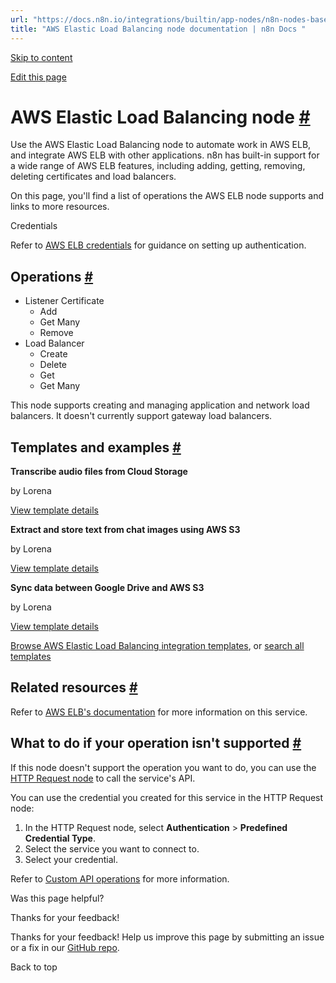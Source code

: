 ```yaml
---
url: "https://docs.n8n.io/integrations/builtin/app-nodes/n8n-nodes-base.awselb/"
title: "AWS Elastic Load Balancing node documentation | n8n Docs "
---
```


[Skip to content](https://docs.n8n.io/integrations/builtin/app-nodes/n8n-nodes-base.awselb/#aws-elastic-load-balancing-node)

[Edit this page](https://github.com/n8n-io/n8n-docs/edit/main/docs/integrations/builtin/app-nodes/n8n-nodes-base.awselb.md "Edit this page")

# AWS Elastic Load Balancing node [\#](https://docs.n8n.io/integrations/builtin/app-nodes/n8n-nodes-base.awselb/\#aws-elastic-load-balancing-node "Permanent link")

Use the AWS Elastic Load Balancing node to automate work in AWS ELB, and integrate AWS ELB with other applications. n8n has built-in support for a wide range of AWS ELB features, including adding, getting, removing, deleting certificates and load balancers.

On this page, you'll find a list of operations the AWS ELB node supports and links to more resources.

Credentials

Refer to [AWS ELB credentials](https://docs.n8n.io/integrations/builtin/credentials/aws/) for guidance on setting up authentication.

## Operations [\#](https://docs.n8n.io/integrations/builtin/app-nodes/n8n-nodes-base.awselb/\#operations "Permanent link")

- Listener Certificate
  - Add
  - Get Many
  - Remove
- Load Balancer
  - Create
  - Delete
  - Get
  - Get Many

This node supports creating and managing application and network load balancers. It doesn't currently support gateway load balancers.

## Templates and examples [\#](https://docs.n8n.io/integrations/builtin/app-nodes/n8n-nodes-base.awselb/\#templates-and-examples "Permanent link")

**Transcribe audio files from Cloud Storage**

by Lorena

[View template details](https://n8n.io/workflows/1394-transcribe-audio-files-from-cloud-storage/)

**Extract and store text from chat images using AWS S3**

by Lorena

[View template details](https://n8n.io/workflows/1393-extract-and-store-text-from-chat-images-using-aws-s3/)

**Sync data between Google Drive and AWS S3**

by Lorena

[View template details](https://n8n.io/workflows/1396-sync-data-between-google-drive-and-aws-s3/)

[Browse AWS Elastic Load Balancing integration templates](https://n8n.io/integrations/aws-elb/), or [search all templates](https://n8n.io/workflows/)

## Related resources [\#](https://docs.n8n.io/integrations/builtin/app-nodes/n8n-nodes-base.awselb/\#related-resources "Permanent link")

Refer to [AWS ELB's documentation](https://docs.aws.amazon.com/elasticloadbalancing/latest/userguide/what-is-load-balancing.html) for more information on this service.

## What to do if your operation isn't supported [\#](https://docs.n8n.io/integrations/builtin/app-nodes/n8n-nodes-base.awselb/\#what-to-do-if-your-operation-isnt-supported "Permanent link")

If this node doesn't support the operation you want to do, you can use the [HTTP Request node](https://docs.n8n.io/integrations/builtin/core-nodes/n8n-nodes-base.httprequest/) to call the service's API.

You can use the credential you created for this service in the HTTP Request node:

1. In the HTTP Request node, select **Authentication** \> **Predefined Credential Type**.
2. Select the service you want to connect to.
3. Select your credential.

Refer to [Custom API operations](https://docs.n8n.io/integrations/custom-operations/) for more information.

Was this page helpful?






Thanks for your feedback!






Thanks for your feedback! Help us improve this page by submitting an issue or a fix in our [GitHub repo](https://github.com/n8n-io/n8n-docs).


Back to top